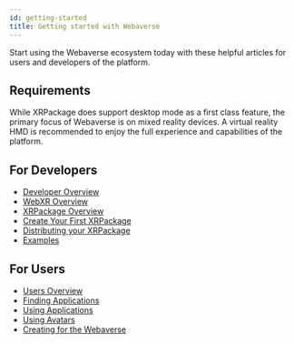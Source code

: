 ```yaml
---
id: getting-started
title: Getting started with Webaverse
---
```


Start using the Webaverse ecosystem today with these helpful articles for users and developers of the platform.

## Requirements

While XRPackage does support desktop mode as a first class feature, the primary focus of Webaverse is on mixed reality devices.
A virtual reality HMD is recommended to enjoy the full experience and capabilities of the platform.

## For Developers

- [Developer Overview](./dev-guides/index.md)
- [WebXR Overview](./dev-guides/5-webxr-overview.md)
- [XRPackage Overview](./dev-guides/1-xrpackage-overview.md)
- [Create Your First XRPackage](./dev-guides/2-creating-an-xrpk.md)
- [Distributing your XRPackage](./dev-guides/3-distributing-xrpackage.md)
- [Examples](./dev-guides/4-examples.md)

## For Users

- [Users Overview](./user-guides/index.md)
- [Finding Applications](./user-guides/1-finding-xrpackages.md)
- [Using Applications](./user-guides/2-using-xrpackages.md)
- [Using Avatars](./user-guides/3-using-avatars.md)
- [Creating for the Webaverse](./user-guides/4-creating-for-webaverse.md)
